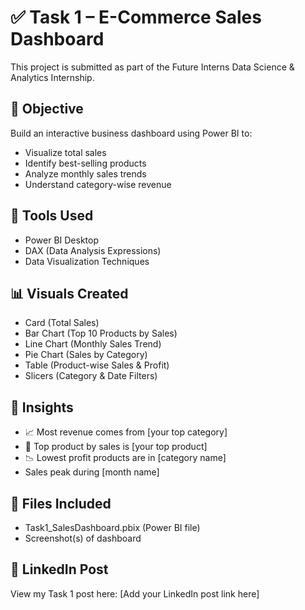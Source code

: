 # ✅ Task 1 – E-Commerce Sales Dashboard

This project is submitted as part of the Future Interns Data Science & Analytics Internship.

## 📌 Objective

Build an interactive business dashboard using Power BI to:

- Visualize total sales
- Identify best-selling products
- Analyze monthly sales trends
- Understand category-wise revenue

## 🧰 Tools Used

- Power BI Desktop
- DAX (Data Analysis Expressions)
- Data Visualization Techniques

## 📊 Visuals Created

- Card (Total Sales)
- Bar Chart (Top 10 Products by Sales)
- Line Chart (Monthly Sales Trend)
- Pie Chart (Sales by Category)
- Table (Product-wise Sales & Profit)
- Slicers (Category & Date Filters)

## 🧠 Insights

- 📈 Most revenue comes from [your top category]
- 🥇 Top product by sales is [your top product]
- 📉 Lowest profit products are in [category name]
- Sales peak during [month name]

## 💾 Files Included

- Task1_SalesDashboard.pbix (Power BI file)
- Screenshot(s) of dashboard

## 🔗 LinkedIn Post

View my Task 1 post here: [Add your LinkedIn post link here]
